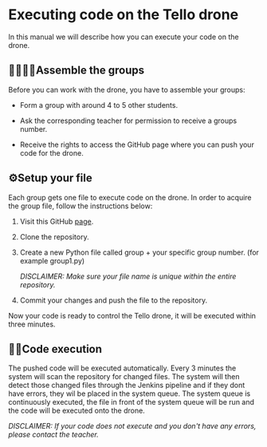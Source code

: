 # Executing code on the Tello drone

In this manual we will describe how you can execute your code on the drone. 

## :family_man_woman_girl_boy:Assemble the groups

Before you can work with the drone, you have to assemble your groups:

- Form a group with around 4 to 5 other students.

- Ask the corresponding teacher for permission to receive a groups number.

- Receive the rights to access the GitHub page where you can push your code for the drone.

  

## :gear:Setup your file

Each group gets one file to execute code on the drone. In order to acquire the group file, follow the instructions below:

1. Visit this GitHub [page](https://github.com/SydneyM123/p-tff_ci_public).

2. Clone the repository.

3. Create a new Python file called group + your specific group number. (for example group1.py)

   *DISCLAIMER: Make sure your file name is unique within the entire repository.*

4. Commit your changes and push the file to the repository.


Now your code is ready to control the Tello drone, it will be executed within three minutes.

## :man_technologist:Code execution 

The pushed code will be executed automatically. Every 3 minutes the system will scan the repository for changed files. The system will then detect those changed files through the Jenkins pipeline and if they dont have errors, they wil be placed in the system queue. The system queue is continuously executed, the file in front of the system queue will be run and the code will be executed onto the drone.

*DISCLAIMER: If your code does not execute and you don't have any errors, please contact the teacher.*



